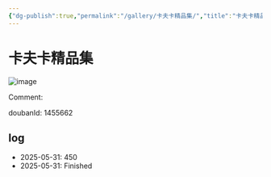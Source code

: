 ```yaml
---
{"dg-publish":true,"permalink":"/gallery/卡夫卡精品集/","title":"卡夫卡精品集","created":"2025-06-16T14:31:17.660+08:00"}
---
```



# 卡夫卡精品集

![image](https://hiraeth-picbed.oss-cn-beijing.aliyuncs.com/20250531154453.webp)

Comment: 



doubanId: 1455662

## log

- 2025-05-31: 450
- 2025-05-31: Finished
